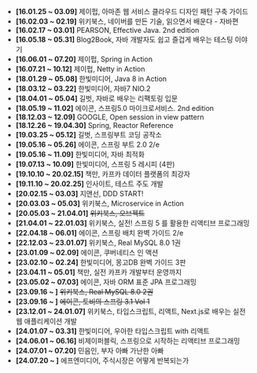 - **[16.01.25 ~ 03.09]** 제이펍, 아마존 웹 서비스 클라우드 디자인 패턴 구축 가이드
- **[16.02.03 ~ 02.19]** 위키북스, 네이버를 만든 기술, 읽으면서 배운다 - 자바편
- **[16.02.17 ~ 03.01]** PEARSON, Effective Java. 2nd edition
- **[16.05.18 ~ 05.31]** Blog2Book, 자바 개발자도 쉽고 즐겁게 배우는 테스팅 이야기
- **[16.06.01 ~ 07.20]** 제이펍, Spring in Action
- **[16.07.21 ~ 10.12]** 제이펍, Netty in Action
- **[18.01.29 ~ 05.08]** 한빛미디어, Java 8 in Action
- **[18.03.12 ~ 03.22]** 한빛미디어, 자바7 NIO.2
- **[18.04.01 ~ 05.04]** 길벗, 자바로 배우는 리팩토링 입문
- **[18.05.19 ~ 11.02]** 에이콘, 스프링5.0 마이크로서비스. 2nd edition
- **[18.12.03 ~ 12.09]** GOOGLE, Open session in view pattern
- **[18.12.26 ~ 19.04.30]** Spring, Reactor Reference
- **[19.03.25 ~ 05.12]** 길벗, 스프링부트 코딩 공작소
- **[19.05.16 ~ 05.26]** 에이콘, 스프링 부트 2.0 2/e
- **[19.05.16 ~ 11.09]** 한빛미디어, 자바 최적화
- **[19.07.13 ~ 10.09]** 한빛미디어, 스프링 5 레시피 (4판)
- **[19.10.10 ~ 20.02.15]** 책만, 카프카 데이터 플랫폼의 최강자
- **[19.11.10 ~ 20.02.25]** 인사이트, 테스트 주도 개발
- **[20.02.15 ~ 03.03]** 지앤선, DDD START!
- **[20.03.03 ~ 05.03]** 위키북스, Microservice in Action
- **[20.05.03 ~ 21.04.01]** ~~위키북스, 오브젝트~~
- **[21.04.01 ~ 22.01.03]** 위키북스, 실전! 스프링 5 를 활용한 리액티브 프로그래밍
- **[22.04.18 ~ 06.01]** 에이콘, 스프링 배치 완벽 가이드 2/e
- **[22.12.03 ~ 23.01.07]** 위키북스, Real MySQL 8.0 1권
- **[23.01.09 ~ 02.09]** 에이콘, 쿠버네티스 인 액션
- **[23.02.10 ~ 02.24]** 한빛미디어, 몽고DB 완벽 가이드 3판
- **[23.04.11 ~ 05.01]** 책만, 실전 카프카 개발부터 운영까지
- **[23.05.02 ~ 07.03]** 에이콘, 자바 ORM 표준 JPA 프로그래밍
- **[23.09.16 ~ ]** ~~위키북스, Real MySQL 8.0 2권~~
- **[23.09.16 ~ ]** ~~에이콘, 토비의 스프링 3.1 Vol 1~~
- **[23.12.01 ~ 24.01.07]** 위키북스, 타입스크립트, 리액트, Next.js로 배우는 실전 웹 애플리케이션 개발
- **[24.01.07 ~ 03.31]** 한빛미디어, 우아한 타입스크립트 with 리액트
- **[24.06.01 ~ 06.16]** 비제이퍼블릭, 스프링으로 시작하는 리액티브 프로그래밍
- **[24.07.01 ~ 07.20]** 민음인, 부자 아빠 가난한 아빠
- **[24.07.20 ~ ]** 에프엔미디어, 주식시장은 어떻게 반복되는가